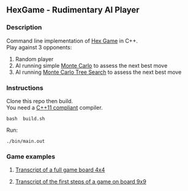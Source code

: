 
## HexGame - Rudimentary AI Player

### Description

Command line implementation of [Hex Game](https://en.wikipedia.org/wiki/Hex_(board_game)) in C++.  
Play against 3 opponents:
1. Random player
1. AI running simple [Monte Carlo](https://en.wikipedia.org/wiki/Monte_Carlo_method) to assess the next best move
1. AI running [Monte Carlo Tree Search](https://en.wikipedia.org/wiki/Monte_Carlo_tree_search) to assess the next best move


### Instructions

Clone this repo then build.  
You need a [C++11 compliant](http://en.cppreference.com/w/cpp/compiler_support) compiler.
````
bash  build.sh
````

Run:
````
./bin/main.out
````

### Game examples

1. [Transcript of a full game board 4x4](./games/example_game_4x4.txt)

2. [Transcript of the first steps of a game on board 9x9](./games/example_game_4x4.txt)

